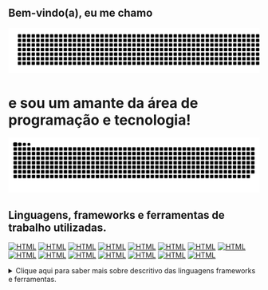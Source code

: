 ## Bem-vindo(a), eu me chamo 
![gitartwork](nomeGledson.svg)
# e sou um amante da área de programação e tecnologia!
![snake gif](https://github.com/GledsonVC/GledsonVC/blob/output/github-contribution-grid-snake.svg)
## Linguagens, frameworks e ferramentas de trabalho utilizadas.
[![HTML](https://skillicons.dev/icons?i=md)](https://skillicons.dev)
[![HTML](https://skillicons.dev/icons?i=html)](https://skillicons.dev)
[![HTML](https://skillicons.dev/icons?i=css)](https://skillicons.dev)
[![HTML](https://skillicons.dev/icons?i=bootstrap)](https://skillicons.dev)
[![HTML](https://skillicons.dev/icons?i=js)](https://skillicons.dev)
[![HTML](https://skillicons.dev/icons?i=php)](https://skillicons.dev)
[![HTML](https://skillicons.dev/icons?i=py)](https://skillicons.dev)
[![HTML](https://skillicons.dev/icons?i=git)](https://skillicons.dev)
[![HTML](https://skillicons.dev/icons?i=github)](https://skillicons.dev)
[![HTML](https://skillicons.dev/icons?i=vscode)](https://skillicons.dev)
[![HTML](https://skillicons.dev/icons?i=mysql)](https://skillicons.dev)
[![HTML](https://skillicons.dev/icons?i=linux)](https://skillicons.dev)
[![HTML](https://skillicons.dev/icons?i=raspberrypi)](https://skillicons.dev)
[![HTML](https://skillicons.dev/icons?i=ubuntu)](https://skillicons.dev)
[![HTML](https://skillicons.dev/icons?i=windows)](https://skillicons.dev)
<details>
  <summary>
    Clique aqui para saber mais sobre descritivo das linguagens frameworks e ferramentas.
  </summary>
  
  NOME | RESUMO | DESCRITIVO
  :---: | --- | ---
  Markdown | Linguagem de marcação | Markdown é uma linguagem simples de marcação originalmente criada por John Gruber e Aaron Swartz. Markdown converte seu texto em HTML válido. Markdown é frequentemente usado para formatar arquivos README, para escrever mensagens em fóruns de discussão online e para criar rich text usando um editor de texto simples.
  HTML |  Linguagem de marcação | HTML é uma linguagem de marcação utilizada na construção de páginas na Web. Documentos HTML podem ser interpretados por navegadores. A tecnologia é fruto da junção entre os padrões HyTime e SGML. HyTime é um padrão para a representação estruturada de hipermídia e conteúdo baseado em tempo.
  CSS | Mecanismo para dar estilos a uma página web | Cascading Style Sheets é um mecanismo para adicionar estilos a uma página web, aplicado diretamente nas tags HTML ou ficar contido dentro das tags <style>. Também é possível, adicionar estilos adicionando um link para um arquivo CSS que contém os estilos.
  Bootstrap | Framework web | Bootstrap é um framework web com código-fonte aberto para desenvolvimento de componentes de interface e front-end para sites e aplicações web, usando HTML, CSS e JavaScript, baseado em modelos de design para a tipografia, melhorando a experiência do usuário em um site amigável e responsivo.
  JavaScript | Linguagem de programação  | JavaScript é uma linguagem de programação interpretada estruturada, de script em alto nível com tipagem dinâmica fraca e multiparadigma. Juntamente com HTML e CSS, o JavaScript é uma das três principais tecnologias da World Wide Web.
  PHP | Linguagem de programação |  PHP é uma linguagem interpretada livre, usada originalmente apenas para o desenvolvimento de aplicações presentes e atuantes no lado do servidor, capazes de gerar conteúdo dinâmico na World Wide Web
  Python | Linguagem de programação | Python é uma linguagem de programação de alto nível, interpretada de script, imperativa, orientada a objetos, funcional, de tipagem dinâmica e forte. Foi lançada por Guido van Rossum em 1991.
  Git | Controle de versões local | Git é um sistema de controle de versões distribuído, usado principalmente no desenvolvimento de software, mas pode ser usado para registrar o histórico de edições de qualquer tipo de arquivo.
  Github | Plataforma de hospedagem | GitHub é uma plataforma de hospedagem de código-fonte e arquivos com controle de versão usando o Git. Ele permite que programadores, utilitários ou qualquer usuário cadastrado na plataforma contribuam em projetos privados e/ou Open Source de qualquer lugar do mundo.
  VScode | Editor de código-fonte | O Visual Studio Code é um editor de código-fonte desenvolvido pela Microsoft para Windows, Linux e macOS. Ele inclui suporte para depuração, controle de versionamento Git incorporado, realce de sintaxe, complementação inteligente de código, snippets e refatoração de código.
  MySQL | Banco de dados | O MySQL é um sistema de gerenciamento de banco de dados, que utiliza a linguagem SQL como interface. É atualmente um dos sistemas de gerenciamento de bancos de dados mais populares da Oracle Corporation, com mais de 10 milhões de instalações pelo mundo.
  SQL | Banco de dados | SQL Server é um sistema gerenciador de Banco de dados relacional desenvolvido pela Sybase em parceria com a Microsoft. Esta parceria durou até 1994, com o lançamento da versão para Windows NT e desde então a Microsoft mantém a manutenção do produto.
  Linux | Sistemas operacionais | Linux é um termo popularmente empregado para se referir a sistemas operativos ou sistemas operacionais que utilizam o núcleo Linux. O núcleo foi desenvolvido pelo programador finlandês Linus Torvalds, inspirado no sistema Minix.
  Raspbian | Sistema operacional | Raspbian é uma variante do Debian baseada no ARM hard-float, sendo um porte da arquitetura Wheezy, otimizada para o conjunto de instruções ARMv6 do hardware do Raspberry Pi. Raspbian é uma palavra-valise ou siglonimização, composição de Raspberry Pi e Debian.
  Ubuntu | Sistema operacional | Ubuntu é um sistema operacional ou sistema operativo de código aberto, construído a partir do núcleo Linux, baseado no Debian e utiliza GNOME como ambiente de desktop de sua mais recente versão com suporte de longo prazo. Esta distribuição Linux é desenvolvida pela Canonical Ltd.
  Windows | Sistema operacional | Microsoft Windows é uma família de sistemas operacionais desenvolvidos, comercializados e vendidos pela Microsoft.


  </details>


## Contato e redes sociais.
[![](https://img.shields.io/badge/-gmail-%23333?style=for-the-badge&logo=gmail&logoColor=white)](mailto:gledsonvc@gmail.com) [![](https://img.shields.io/badge/-whatsapp-%23128C7E?style=for-the-badge&logo=whatsapp&logoColor=white)](https://wa.me/5511963400096) [![](https://img.shields.io/badge/-Facebook-%230866ff?style=for-the-badge&logo=facebook&logoColor=white)](https://www.facebook.com/gledsonvc) [![](https://img.shields.io/badge/-Instagram-%23E4405F?style=for-the-badge&logo=instagram&logoColor=white)](https://instagram.com/gledsonvc/) [![](https://img.shields.io/badge/-LinkedIn-%230077B5?style=for-the-badge&logo=linkedin&logoColor=white)](https://www.linkedin.com/in/gledsonvasconcelloscavalheiro) [![](https://img.shields.io/badge/YouTube-FF0000?style=for-the-badge&logo=youtube&logoColor=white)](https://youtube.com/channel/UCY0OOTp8xzSMowgt8NnHRLQ)




